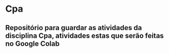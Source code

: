 # Cpa
## Repositório para guardar as atividades da disciplina Cpa, atividades estas que serão feitas no Google Colab
